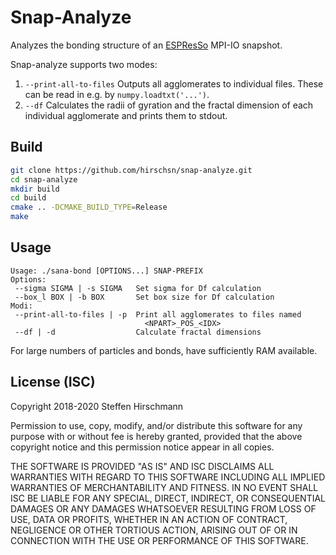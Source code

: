 # Snap-Analyze

Analyzes the bonding structure of an [ESPResSo](https://github.com/espressomd/espresso) MPI-IO snapshot.

Snap-analyze supports two modes:

1. `--print-all-to-files` Outputs all agglomerates to individual files. These can be read in e.g. by `numpy.loadtxt('...')`.
1. `--df` Calculates the radii of gyration and the fractal dimension of each individual agglomerate and prints them to stdout.

## Build

```sh
git clone https://github.com/hirschsn/snap-analyze.git
cd snap-analyze
mkdir build
cd build
cmake .. -DCMAKE_BUILD_TYPE=Release
make
```

## Usage

```
Usage: ./sana-bond [OPTIONS...] SNAP-PREFIX
Options:
 --sigma SIGMA | -s SIGMA   Set sigma for Df calculation
 --box_l BOX | -b BOX       Set box size for Df calculation
Modi:
 --print-all-to-files | -p  Print all agglomerates to files named
                              <NPART>_POS_<IDX>
 --df | -d                  Calculate fractal dimensions
```

For large numbers of particles and bonds, have sufficiently RAM available.

## License (ISC)

Copyright 2018-2020 Steffen Hirschmann

Permission to use, copy, modify, and/or distribute this software for any
purpose with or without fee is hereby granted, provided that the above
copyright notice and this permission notice appear in all copies.

THE SOFTWARE IS PROVIDED "AS IS" AND ISC DISCLAIMS ALL WARRANTIES WITH REGARD
TO THIS SOFTWARE INCLUDING ALL IMPLIED WARRANTIES OF MERCHANTABILITY AND
FITNESS. IN NO EVENT SHALL ISC BE LIABLE FOR ANY SPECIAL, DIRECT, INDIRECT,
OR CONSEQUENTIAL DAMAGES OR ANY DAMAGES WHATSOEVER RESULTING FROM LOSS OF
USE, DATA OR PROFITS, WHETHER IN AN ACTION OF CONTRACT, NEGLIGENCE OR OTHER
TORTIOUS ACTION, ARISING OUT OF OR IN CONNECTION WITH THE USE OR PERFORMANCE
OF THIS SOFTWARE.
